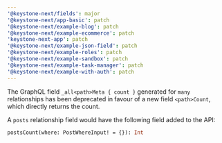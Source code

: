 ```yaml
---
'@keystone-next/fields': major
'@keystone-next/app-basic': patch
'@keystone-next/example-blog': patch
'@keystone-next/example-ecommerce': patch
'keystone-next-app': patch
'@keystone-next/example-json-field': patch
'@keystone-next/example-roles': patch
'@keystone-next/example-sandbox': patch
'@keystone-next/example-task-manager': patch
'@keystone-next/example-with-auth': patch
---
```


The GraphQL field `_all<path>Meta { count }` generated for `many` relationships has been deprecated in favour of a new field `<path>Count`, which directly returns the count.

A `posts` relationship field would have the following field added to the API:

```graphql
postsCount(where: PostWhereInput! = {}): Int
```
